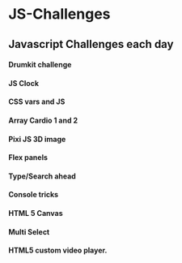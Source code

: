 # JS-Challenges
## Javascript Challenges each day

#### Drumkit challenge
#### JS Clock
#### CSS vars and JS
#### Array Cardio 1 and 2
#### Pixi JS 3D image
#### Flex panels
#### Type/Search ahead
#### Console tricks
#### HTML 5 Canvas
#### Multi Select
#### HTML5 custom video player.
